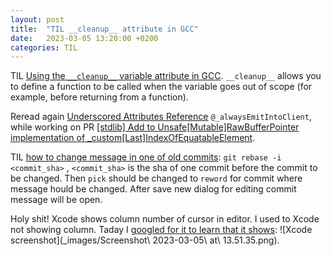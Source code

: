 ```yaml
---
layout: post
title:  "TIL __cleanup__ attribute in GCC"
date:   2023-03-05 13:20:00 +0200
categories: TIL
---
```

TIL [Using the `__cleanup__` variable attribute in GCC](https://echorand.me/site/notes/articles/c_cleanup/cleanup_attribute_c.html). `__cleanup__` allows you to define a function to be called when the variable goes out of scope (for example, before returning from a function).

Reread again [Underscored Attributes Reference](https://github.com/apple/swift/blob/main/docs/ReferenceGuides/UnderscoredAttributes.md) `@_alwaysEmitIntoClient`, while working on PR [[stdlib] Add to Unsafe[Mutable]RawBufferPointer implementation of _custom[Last]IndexOfEquatableElement](https://github.com/apple/swift/pull/63128/files).

TIL [how to change message in one of old commits](https://stackoverflow.com/a/72307449/942513): `git rebase -i <commit_sha>` , `<commit_sha>` is the sha of one commit before the commit to be changed. Then `pick` should be changed to `reword` for commit where message hould be changed. After save new dialog for editing commit message will be open.

Holy shit! Xcode shows column number of cursor in editor. I used to Xcode not showing column. Taday I [googled for it to learn that it shows](https://stackoverflow.com/a/21711557/942513):
![Xcode screenshot](_images/Screenshot\ 2023-03-05\ at\ 13.51.35.png).

